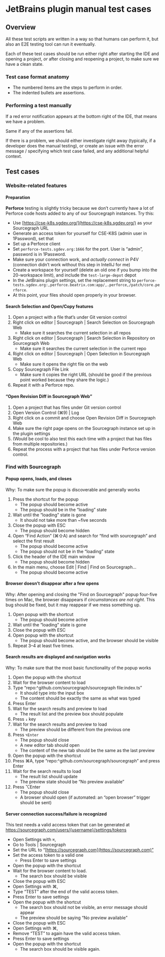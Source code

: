 # JetBrains plugin manual test cases

## Overview

All these test scripts are written in a way so that humans can perform it, but also an E2E testing tool can run it eventually.

Each of these test cases should be run either right after starting the IDE and opening a project, _or_ after closing and reopening a project, to make sure we have a clean state.

### Test case format anatomy

* The numbered items are the steps to perform in order.
* The indented bullets are assertions.

### Performing a test manually

If a red error notification appears at the bottom right of the IDE, that means we have a problem.

Same if any of the assertions fail.

If there is a problem, we should either investigate right away (typically, if a developer does the manual testing), or create an issue with the error message / specifying which test case failed, and any additional helpful context.

## Test cases

### Website-related features

#### Preparation

**Perforce** testing is slightly tricky because we don’t currently have a lot of Perforce code hosts added to any of our Sourcegraph instances. Try this:

* Use [https://cse-k8s.sgdev.org/](https://cse-k8s.sgdev.org/) as your Sourcegraph URL
* Generate an access token for yourself for CSE-K8S (admin user in 1Password), set that
* Set up a Perforce client
* Set `perforce-tests.sgdev.org:1666` for the port. User is “admin”, password is in 1Password.
* Make sure your connection work, and _actually connect_ in P4V (connection didn’t work without this step  in IntelliJ for me)
* Create a workspace for yourself (delete an old one if you bump into the 20-workspace limit), and include the `test-large-depot` depot
* In the JetBrains plugin settings, set the replacement string to `perforce-tests.sgdev.org:,perforce.beatrix.com:app/,.perforce,/patch/core.perforce`.
* At this point, your files should open properly in your browser.

#### Search Selection and Open/Copy features

1. Open a project with a file that’s under Git version control
2. Right click on editor | Sourcegraph | Search Selection on Sourcegraph Web
    * Make sure it searches the current selection in all repos
3. Right click on editor | Sourcegraph | Search Selection in Repository on Sourcegraph Web
    * Make sure it searches the current selection in the current repo
4. Right click on editor | Sourcegraph | Open Selection in Sourcegraph Web
    * Make sure it opens the right file on the web
5. Copy Sourcegraph File Link
    * Make sure it copies the right URL (should be good if the previous point worked because they share the logic.)
6. Repeat it with a Perforce repo.

#### “Open Revision Diff in Sourcegraph Web”

1. Open a project that has files under Git version control
2. Open Version Control (⌘9) | Log
3. Right click on a commit and choose Open Revision Diff in Sourcegraph Web
4. Make sure the right page opens on the Sourcegraph instance set up in the plugin settings
5. (Would be cool to also test this each time with a project that has files from multiple repositories.)
6. Repeat the process with a project that has files under Perforce version control.

### Find with Sourcegraph

#### Popup opens, loads, and closes

Why: To make sure the popup is discoverable and generally works

1. Press the shortcut for the popup
    * The popup should become active
    * The popup should be in the “loading” state
2. Wait until the “loading” state is gone
    * It should not take more than ~five seconds
3. Close the popup with ESC
    * The popup should become hidden
4. Open “Find Action” (⌘⇧A) and search for “find with sourcegraph” and select the first result
    * The popup should become active
    * The popup should not be in the “loading” state
5. Click the header of the IDE main window
    * The popup should become hidden
6. In the main menu, choose Edit | Find | Find on Sourcegraph…
    * The popup should become active

#### Browser doesn’t disappear after a few opens

Why: After opening and closing the "Find on Sourcegraph" popup four-five times on Mac, the browser disappears if _circumstances are not right_. This bug should be fixed, but it may reappear if we mess something up.

1. Open popup with the shortcut
    * The popup should become active
2. Wait until the “loading” state is gone
3. Close the popup with ESC
4. Open popup with the shortcut
    * The popup should become active, and the browser should be visible
5. Repeat 3–4 at least five times.

#### Search results are displayed and navigation works

Why: To make sure that the most basic functionality of the popup works

1. Open the popup with the shortcut
2. Wait for the browser content to load
3. Type “repo:^github\.com/sourcegraph/sourcegraph file:index.ts”
    * It should type into the input box
    * The content should be exactly the same as what was typed
4. Press Enter
5. Wait for the search results and preview to load
    * The result list and the preview box should populate
6. Press `↓` key
7. Wait for the search results and preview to load
    * The preview should be different from the previous one
8. Press `⌥Enter`
    * The popup should close
    * A new editor tab should open
    * The content of the new tab should be the same as the last preview
9. Open the popup with the shortcut
10. Press ⌘A, type “repo:^github\.com/sourcegraph/sourcegraph” and press Enter
11. Wait for the search results to load
    * The result list should update
    * The preview state should be “No preview available”
12. Press ⌥Enter
    * The popup should close
    * A browser should open (if automated: an “open browser” trigger should be sent)

#### Server connection success/failure is recognized

This test needs a valid access token that can be generated at https://sourcegraph.com/users/{username}/settings/tokens

* Open Settings with `⌘`,
* Go to Tools | Sourcegraph
* Set the URL to “[https://sourcegraph.com](https://sourcegraph.com)”
* Set the access token to a valid one
    * Press Enter to save settings
* Open the popup with the shortcut
* Wait for the browser content to load.
    * The search box should be visible
* Close the popup with ESC
* Open Settings with ⌘,
* Type “TEST” after the end of the valid access token.
* Press Enter to save settings
* Open the popup with the shortcut
    * The search box should not be visible, an error message should appear
    * The preview should be saying “No preview available”
* Close the popup with ESC
* Open Settings with ⌘,
* Remove “TEST” to again have the valid access token.
* Press Enter to save settings
* Open the popup with the shortcut
    * The search box should be visible again.

